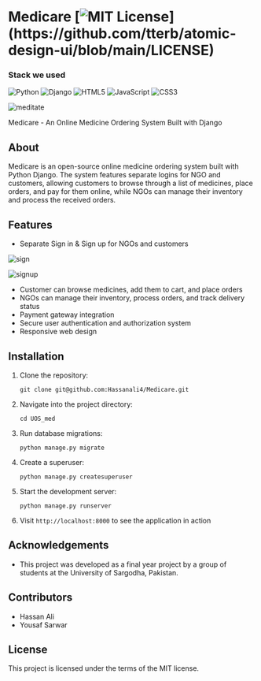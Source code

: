 # Medicare [![MIT License](https://img.shields.io/apm/l/Medicare.svg?)](https://github.com/tterb/atomic-design-ui/blob/main/LICENSE)
### Stack we used
![Python](https://img.shields.io/badge/python-3670A0?style=for-the-badge&logo=python&logoColor=ffdd54)
![Django](https://img.shields.io/badge/Django-092E20?style=for-the-badge&logo=django&logoColor=white)
![HTML5](https://img.shields.io/badge/html5-%23E34F26.svg?style=for-the-badge&logo=html5&logoColor=white)
![JavaScript](https://img.shields.io/badge/javascript-%23323330.svg?style=for-the-badge&logo=javascript&logoColor=%23F7DF1E)
![CSS3](https://img.shields.io/badge/css3-%231572B6.svg?style=for-the-badge&logo=css3&logoColor=white)


![meditate](https://user-images.githubusercontent.com/79878896/124366069-65f10000-dc66-11eb-84c0-e548883fbb1c.JPG)

Medicare - An Online Medicine Ordering System Built with Django

## About
Medicare is an open-source online medicine ordering system built with Python Django. The system features separate logins for NGO and customers, allowing customers to browse through a list of medicines, place orders, and pay for them online, while NGOs can manage their inventory and process the received orders. 

## Features
- Separate Sign in & Sign up for NGOs and customers

![sign](https://user-images.githubusercontent.com/79878896/124366070-67bac380-dc66-11eb-93c4-310e0db01788.JPG)

![signup](https://user-images.githubusercontent.com/79878896/124366073-68ebf080-dc66-11eb-8ecc-0e83231c587b.JPG)

- Customer can browse medicines, add them to cart, and place orders
- NGOs can manage their inventory, process orders, and track delivery status
- Payment gateway integration
- Secure user authentication and authorization system
- Responsive web design

## Installation
1. Clone the repository:
    ```
    git clone git@github.com:Hassanali4/Medicare.git
    ```
2. Navigate into the project directory:
    ```
    cd UOS_med
    ```
3. Run database migrations:
    ```
    python manage.py migrate
    ```
4. Create a superuser:
    ```
    python manage.py createsuperuser
    ```
5. Start the development server:
    ```
    python manage.py runserver
    ```
6. Visit `http://localhost:8000` to see the application in action

## Acknowledgements
- This project was developed as a final year project by a group of students at the University of Sargodha, Pakistan.

## Contributors
- Hassan Ali
- Yousaf Sarwar

## License
This project is licensed under the terms of the MIT license.

